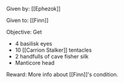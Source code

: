 Given by: [[Ephezok]]

Given to: [[Finn]]

Objective: 
Get 
- 4 basilisk eyes
- 10 [[Carrion Stalker]] tentacles
- 2 handfulls of cave fisher silk
- Manticore head

Reward: More info about [[Finn]]'s condition.